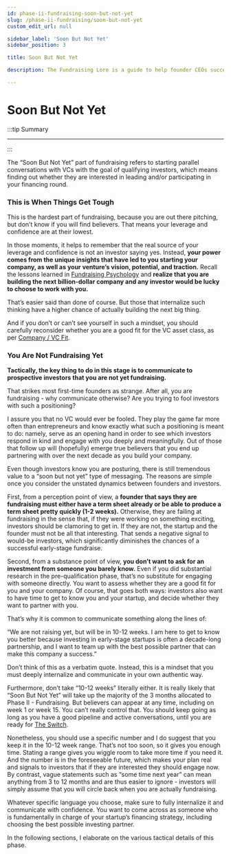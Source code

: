 ```yaml
---
id: phase-ii-fundraising-soon-but-not-yet
slug: /phase-ii-fundraising/soon-but-not-yet
custom_edit_url: null

sidebar_label: 'Soon But Not Yet'
sidebar_position: 3

title: Soon But Not Yet

description: The Fundraising Lore is a guide to help founder CEOs successfully raise early-stage VC financing from Silicon Valley investors.

---
```


# Soon But Not Yet

:::tip Summary

****

:::

The “Soon But Not Yet” part of fundraising refers to starting parallel conversations with VCs with the goal of qualifying investors, which means finding out whether they are interested in leading and/or participating in your financing round.

### This is When Things Get Tough

This is the hardest part of fundraising, because you are out there pitching, but don’t know if you will find believers. That means your leverage and confidence are at their lowest.

In those moments, it helps to remember that the real source of your leverage and confidence is not an investor saying yes. Instead, **your power comes from the unique insights that have led to you starting your company, as well as your venture’s vision, potential, and traction.** Recall the lessons learned in [Fundraising Psychology](/phase-ii-fundraising/fundraising-psychology) and **realize that you are building the next billion-dollar company and any investor would be lucky to choose to work with you.**

That’s easier said than done of course. But those that internalize such thinking have a higher chance of actually building the next big thing.

And if you don’t or can’t see yourself in such a mindset, you should carefully reconsider whether you are a good fit for the VC asset class, as per [Company / VC Fit](/deciding-to-fundraise/company-vc-fit).

### You Are Not Fundraising Yet

**Tactically, the key thing to do in this stage is to communicate to prospective investors that you are not yet fundraising.**

That strikes most first-time founders as strange. After all, you are fundraising - why communicate otherwise? Are you trying to fool investors with such a positioning?

I assure you that no VC would ever be fooled. They play the game far more often than entrepreneurs and know exactly what such a positioning is meant to do: namely, serve as an opening hand in order to see which investors respond in kind and engage with you deeply and meaningfully. Out of those that follow up will (hopefully) emerge true believers that you end up partnering with over the next decade as you build your company.

Even though investors know you are posturing, there is still tremendous value to a “soon but not yet” type of messaging. The reasons are simple once you consider the unstated dynamics between founders and investors.

First, from a perception point of view, a **founder that says they are fundraising must either have a term sheet already or be able to produce a term sheet pretty quickly (1-2 weeks).** Otherwise, they are failing at fundraising in the sense that, if they were working on something exciting, investors should be clamoring to get in. If they are not, the startup and the founder must not be all that interesting. That sends a negative signal to would-be investors, which significantly diminishes the chances of a successful early-stage fundraise.

Second, from a substance point of view, **you don’t want to ask for an investment from someone you barely know.** Even if you did substantial research in the pre-qualification phase, that’s no substitute for engaging with someone directly. You want to assess whether they are a good fit for you and your company. Of course, that goes both ways: investors also want to have time to get to know you and your startup, and decide whether they want to partner with you.

That’s why it is common to communicate something along the lines of:

“We are not raising yet, but will be in 10-12 weeks. I am here to get to know you better because investing in early-stage startups is often a decade-long partnership, and I want to  team up with the best possible partner that can make this company a success.”

Don’t think of this as a verbatim quote. Instead, this is a mindset that you must deeply internalize and communicate in your own authentic way.

Furthermore, don’t take “10-12 weeks” literally either. It is really likely that “Soon But Not Yet” will take up the majority of the 3 months allocated to Phase II - Fundraising. But believers can appear at any time, including on week 1 or week 15. You can’t really control that. You should keep going as long as you have a good pipeline and active conversations, until you are ready for [The Switch](/phase-ii-fundraising/the-switch).

Nonetheless, you should use a specific number and I do suggest that you keep it in the 10-12 week range. That’s not too soon, so it gives you enough time. Stating a range gives you wiggle room to take more time if you need it. And the number is in the foreseeable future, which makes your plan real and signals to investors that if they are interested they should engage now. By contrast, vague statements such as “some time next year” can mean anything from 3 to 12 months and are thus easier to ignore - investors will simply assume that you will circle back when you are actually fundraising.

Whatever specific language you choose, make sure to fully internalize it and communicate with confidence. You want to come across as someone who is fundamentally in charge of your startup’s financing strategy, including choosing the best possible investing partner.

In the following sections, I elaborate on the various tactical details of this phase.